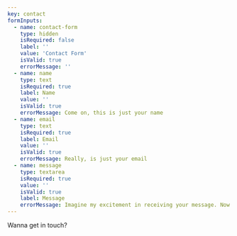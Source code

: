 ```yaml
---
key: contact
formInputs:
  - name: contact-form
    type: hidden
    isRequired: false
    label: ''
    value: 'Contact Form'
    isValid: true
    errorMessage: ''
  - name: name
    type: text
    isRequired: true
    label: Name
    value: ''
    isValid: true
    errorMessage: Come on, this is just your name
  - name: email
    type: text
    isRequired: true
    label: Email
    value: ''
    isValid: true
    errorMessage: Really, is just your email
  - name: message
    type: textarea
    isRequired: true
    value: ''
    isValid: true
    label: Message
    errorMessage: Imagine my excitement in receiving your message. Now imagine how sad I was when I found out it was empty. You don't want to make me sad, do you?
---
```

Wanna get in touch?